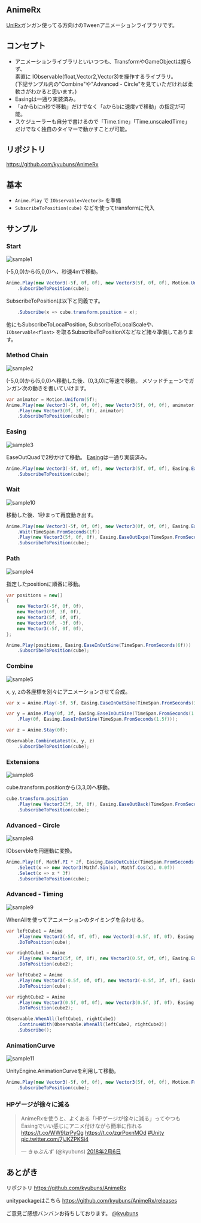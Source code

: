 ## AnimeRx

[UniRx](https://github.com/neuecc/UniRx)ガンガン使ってる方向けのTweenアニメーションライブラリです。

## コンセプト

- アニメーションライブラリといいつつも、TransformやGameObjectは握らず、  
素直に IObservable(float,Vector2,Vector3)を操作するライブラリ。  
(下記サンプル内の"Combine"や"Advanced - Circle"を見ていただければ柔軟さがわかると思います。)
- Easingは一通り実装済み。
- 「aからbにn秒で移動」だけでなく「aからbに速度vで移動」の指定が可能。
- スケジューラーも自分で書けるので「Time.time」「Time.unscaledTime」だけでなく独自のタイマーで動かすことが可能。

## リポジトリ

https://github.com/kyubuns/AnimeRx

## 基本

- ```Anime.Play``` で ```IObservable<Vector3>``` を準備
- ```SubscribeToPosition(cube)``` などを使ってtransformに代入

## サンプル

### Start

![sample1](https://user-images.githubusercontent.com/961165/35796308-7d0512aa-0a9f-11e8-9c66-c1dceeeafb72.gif)

(-5,0,0)から(5,0,0)へ、秒速4mで移動。

```csharp
Anime.Play(new Vector3(-5f, 0f, 0f), new Vector3(5f, 0f, 0f), Motion.Uniform(4f))
    .SubscribeToPosition(cube);
```

SubscribeToPositionは以下と同義です。

```csharp
    .Subscribe(x => cube.transform.position = x);
```

他にもSubscribeToLocalPosition, SubscribeToLocalScaleや、
```IObservable<float>``` を取るSubscribeToPositionXなどなど諸々準備してあります。

### Method Chain

![sample2](https://user-images.githubusercontent.com/961165/35796309-7d2bbdf6-0a9f-11e8-8fe1-acef944a36c0.gif)

(-5,0,0)から(5,0,0)へ移動した後、(0,3,0)に等速で移動。
メソッドチェーンでガンガン次の動きを書いていけます。

```csharp
var animator = Motion.Uniform(5f);
Anime.Play(new Vector3(-5f, 0f, 0f), new Vector3(5f, 0f, 0f), animator)
    .Play(new Vector3(0f, 3f, 0f), animator)
    .SubscribeToPosition(cube);
```

### Easing

![sample3](https://user-images.githubusercontent.com/961165/35796312-7d518662-0a9f-11e8-99e4-e5943212d966.gif)

EaseOutQuadで2秒かけて移動。
[Easing](http://easings.net/)は一通り実装済み。

```csharp
Anime.Play(new Vector3(-5f, 0f, 0f), new Vector3(5f, 0f, 0f), Easing.EaseOutQuad(TimeSpan.FromSeconds(2f)))
    .SubscribeToPosition(cube);
```

### Wait

![sample10](https://user-images.githubusercontent.com/961165/35796321-7e3ff25c-0a9f-11e8-956a-d85aa2a30e48.gif)

移動した後、1秒まって再度動き出す。

```csharp
Anime.Play(new Vector3(-5f, 0f, 0f), new Vector3(0f, 0f, 0f), Easing.EaseOutExpo(TimeSpan.FromSeconds(2f)))
    .Wait(TimeSpan.FromSeconds(1f))
    .Play(new Vector3(5f, 0f, 0f), Easing.EaseOutExpo(TimeSpan.FromSeconds(2f)))
    .SubscribeToPosition(cube);
```

### Path

![sample4](https://user-images.githubusercontent.com/961165/35796313-7d772fc0-0a9f-11e8-91c5-4780b43a5b4f.gif)

指定したpositionに順番に移動。

```csharp
var positions = new[]
{
    new Vector3(-5f, 0f, 0f),
    new Vector3(0f, 3f, 0f),
    new Vector3(5f, 0f, 0f),
    new Vector3(0f, -3f, 0f),
    new Vector3(-5f, 0f, 0f),
};

Anime.Play(positions, Easing.EaseInOutSine(TimeSpan.FromSeconds(6f)))
    .SubscribeToPosition(cube);
```

### Combine

![sample5](https://user-images.githubusercontent.com/961165/35796315-7d9e024e-0a9f-11e8-908c-f35b4326ee42.gif)

x, y, zの各座標を別々にアニメーションさせて合成。

```csharp
var x = Anime.Play(-5f, 5f, Easing.EaseInOutSine(TimeSpan.FromSeconds(3f)));

var y = Anime.Play(0f, 3f, Easing.EaseInOutSine(TimeSpan.FromSeconds(1.5f)))
    .Play(0f, Easing.EaseInOutSine(TimeSpan.FromSeconds(1.5f)));

var z = Anime.Stay(0f);

Observable.CombineLatest(x, y, z)
    .SubscribeToPosition(cube);
```

### Extensions

![sample6](https://user-images.githubusercontent.com/961165/35796317-7dc739de-0a9f-11e8-8aef-599e7e325efc.gif)

cube.transform.positionから(3,3,0)へ移動。

```csharp
cube.transform.position
    .Play(new Vector3(3f, 3f, 0f), Easing.EaseOutBack(TimeSpan.FromSeconds(2f)))
    .SubscribeToPosition(cube);
```

### Advanced - Circle

![sample8](https://user-images.githubusercontent.com/961165/35796318-7dedcb62-0a9f-11e8-907c-e0ee65298b17.gif)

IObservble<float>を円運動に変換。

```csharp
Anime.Play(0f, Mathf.PI * 2f, Easing.EaseOutCubic(TimeSpan.FromSeconds(3f)))
    .Select(x => new Vector3(Mathf.Sin(x), Mathf.Cos(x), 0.0f))
    .Select(x => x * 3f)
    .SubscribeToPosition(cube);
```

### Advanced - Timing

![sample9](https://user-images.githubusercontent.com/961165/35796319-7e1568d4-0a9f-11e8-8e08-28ff53093e8c.gif)

WhenAllを使ってアニメーションのタイミングを合わせる。

```csharp
var leftCube1 = Anime
    .Play(new Vector3(-5f, 0f, 0f), new Vector3(-0.5f, 0f, 0f), Easing.Linear(TimeSpan.FromSeconds(2.5f)))
    .DoToPosition(cube);

var rightCube1 = Anime
    .Play(new Vector3(5f, 0f, 0f), new Vector3(0.5f, 0f, 0f), Easing.EaseOutCubic(TimeSpan.FromSeconds(1f)))
    .DoToPosition(cube2);

var leftCube2 = Anime
    .Play(new Vector3(-0.5f, 0f, 0f), new Vector3(-0.5f, 3f, 0f), Easing.EaseOutCubic(TimeSpan.FromSeconds(1f)))
    .DoToPosition(cube);

var rightCube2 = Anime
    .Play(new Vector3(0.5f, 0f, 0f), new Vector3(0.5f, 3f, 0f), Easing.EaseOutCubic(TimeSpan.FromSeconds(1f)))
    .DoToPosition(cube2);

Observable.WhenAll(leftCube1, rightCube1)
    .ContinueWith(Observable.WhenAll(leftCube2, rightCube2))
    .Subscribe();
```

### AnimationCurve

![sample11](https://user-images.githubusercontent.com/961165/35796322-7e6983e2-0a9f-11e8-807c-ff3a2967a2cf.gif)

UnityEngine.AnimationCurveを利用して移動。

```csharp
Anime.Play(new Vector3(-5f, 0f, 0f), new Vector3(5f, 0f, 0f), Motion.From(curve, TimeSpan.FromSeconds(3f)))
    .SubscribeToPosition(cube);
```

### HPゲージが徐々に減る

<blockquote class="twitter-tweet" data-lang="ja"><p lang="ja" dir="ltr">AnimeRxを使うと、よくある「HPゲージが徐々に減る」ってやつもEasingでいい感じにアニメ付けながら簡単に作れる <a href="https://t.co/WW9lzrPyQg">https://t.co/WW9lzrPyQg</a> <a href="https://t.co/zgrPoxnMOd">https://t.co/zgrPoxnMOd</a> <a href="https://twitter.com/hashtag/Unity?src=hash&amp;ref_src=twsrc%5Etfw">#Unity</a> <a href="https://t.co/7jJKZPKSi4">pic.twitter.com/7jJKZPKSi4</a></p>&mdash; きゅぶんず (@kyubuns) <a href="https://twitter.com/kyubuns/status/960672588010733568?ref_src=twsrc%5Etfw">2018年2月6日</a></blockquote>
<script async src="https://platform.twitter.com/widgets.js" charset="utf-8"></script>

## あとがき

リポジトリ
https://github.com/kyubuns/AnimeRx

unitypackageはこちら
https://github.com/kyubuns/AnimeRx/releases

ご意見ご感想バンバンお待ちしております。
[@kyubuns](https://twitter.com/kyubuns)
